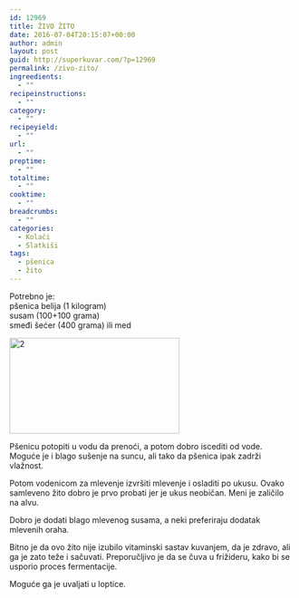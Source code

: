 ```yaml
---
id: 12969
title: ŽIVO ŽITO
date: 2016-07-04T20:15:07+00:00
author: admin
layout: post
guid: http://superkuvar.com/?p=12969
permalink: /zivo-zito/
ingreedients:
  - ""
recipeinstructions:
  - ""
category:
  - ""
recipeyield:
  - ""
url:
  - ""
preptime:
  - ""
totaltime:
  - ""
cooktime:
  - ""
breadcrumbs:
  - ""
categories:
  - Kolači
  - Slatkiši
tags:
  - pšenica
  - žito
---
```

Potrebno je:  
pšenica belija (1 kilogram)  
susam (100+100 grama)  
smeđi šećer (400 grama) ili med

[<img class="alignnone size-medium wp-image-12970" src="http://superkuvar.com/wp-content/uploads/2016/06/2-300x169.jpg" alt="2" width="300" height="169" srcset="http://localhost/superkuvar/wp-content/uploads/2016/06/2-300x169.jpg 300w, http://localhost/superkuvar/wp-content/uploads/2016/06/2-768x431.jpg 768w, http://localhost/superkuvar/wp-content/uploads/2016/06/2-1024x575.jpg 1024w" sizes="(max-width: 300px) 100vw, 300px" />](http://superkuvar.com/wp-content/uploads/2016/06/2.jpg)

Pšenicu potopiti u vodu da prenoći, a potom dobro iscediti od vode. Moguće je i blago sušenje na suncu, ali tako da pšenica ipak zadrži vlažnost.

Potom vodenicom za mlevenje izvršiti mlevenje i osladiti po ukusu. Ovako samleveno žito dobro je prvo probati jer je ukus neobičan. Meni je zaličilo na alvu.

Dobro je dodati blago mlevenog susama, a neki preferiraju dodatak mlevenih oraha.

Bitno je da ovo žito nije izubilo vitaminski sastav kuvanjem, da je zdravo, ali ga je zato teže i sačuvati. Preporučljivo je da se čuva u frižideru, kako bi se usporio proces fermentacije.

Moguće ga je uvaljati u loptice.